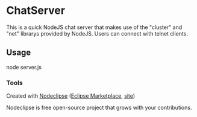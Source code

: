 

# ChatServer

This is a quick NodeJS chat server that makes use of the "cluster" and "net" librarys provided by NodeJS. 
Users can connect with telnet clients. 

## Usage

node server.js

### Tools

Created with [Nodeclipse](https://github.com/Nodeclipse/nodeclipse-1) ([Eclipse Marketplace](http://marketplace.eclipse.org/content/nodeclipse), [site](http://www.nodeclipse.org))   

Nodeclipse is free open-source project that grows with your contributions.
